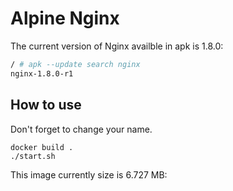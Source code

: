 # Alpine Nginx

The current version of Nginx availble in apk is 1.8.0:

```sh
/ # apk --update search nginx
nginx-1.8.0-r1
```

## How to use
Don't forget to change your name.
```
docker build .
./start.sh
```

This image currently size is 6.727 MB:
